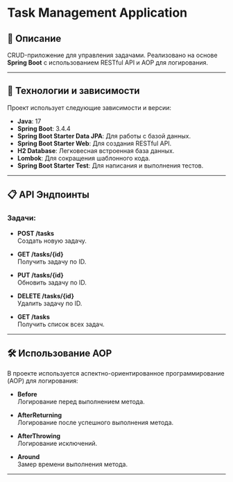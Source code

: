# Task Management Application

## 📜 Описание
CRUD-приложение для управления задачами. Реализовано на основе **Spring Boot** с использованием RESTful API и AOP для логирования.

---

## 🚀 Технологии и зависимости
Проект использует следующие зависимости и версии:

- **Java**: 17
- **Spring Boot**: 3.4.4
- **Spring Boot Starter Data JPA**: Для работы с базой данных.
- **Spring Boot Starter Web**: Для создания RESTful API.
- **H2 Database**: Легковесная встроенная база данных.
- **Lombok**: Для сокращения шаблонного кода.
- **Spring Boot Starter Test**: Для написания и выполнения тестов.

---

## 📋 API Эндпоинты

### Задачи:
- **POST /tasks**  
  Создать новую задачу.

- **GET /tasks/{id}**  
  Получить задачу по ID.

- **PUT /tasks/{id}**  
  Обновить задачу по ID.

- **DELETE /tasks/{id}**  
  Удалить задачу по ID.

- **GET /tasks**  
  Получить список всех задач.

---

## 🛠 Использование AOP
В проекте используется аспектно-ориентированное программирование (AOP) для логирования:

- **Before**  
  Логирование перед выполнением метода.

- **AfterReturning**  
  Логирование после успешного выполнения метода.

- **AfterThrowing**  
  Логирование исключений.

- **Around**  
  Замер времени выполнения метода.

---
